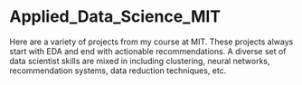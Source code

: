 # Applied_Data_Science_MIT
Here are a variety of projects from my course at MIT. These projects always start with EDA and end with actionable recommendations. A diverse set of data scientist skills are mixed in including clustering, neural networks, recommendation systems, data reduction techniques, etc.
